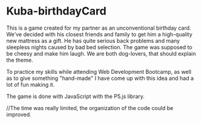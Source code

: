 # Kuba-birthdayCard

This is a game created for my partner as an unconventional birthday card. 
We've decided with his closest friends and family to get him a high-quality new mattress as a gift. He has quite serious back problems and many sleepless nights caused by bad bed selection.
The game was supposed to be cheesy and make him laugh. We are both dog-lovers, that should explain the theme.

To practice my skills while attending Web Development Bootcamp, as well as to give something "hand-made" I have come up with this idea and had a lot of fun making it.

The game is done with JavaScript with the P5.js library.

//The time was really limited, the organization of the code could be improved.

